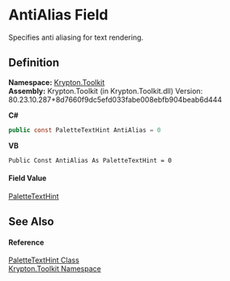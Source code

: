 # AntiAlias Field


Specifies anti aliasing for text rendering.



## Definition
**Namespace:** <a href="79d2eac2-21f4-54ff-7552-b20c33c30600.md">Krypton.Toolkit</a>  
**Assembly:** Krypton.Toolkit (in Krypton.Toolkit.dll) Version: 80.23.10.287+8d7660f9dc5efd033fabe008ebfb904beab6d444

**C#**
``` C#
public const PaletteTextHint AntiAlias = 0
```
**VB**
``` VB
Public Const AntiAlias As PaletteTextHint = 0
```



#### Field Value
<a href="337b9139-048d-9c52-b45d-d8bb3ebd7c63.md">PaletteTextHint</a>

## See Also


#### Reference
<a href="337b9139-048d-9c52-b45d-d8bb3ebd7c63.md">PaletteTextHint Class</a>  
<a href="79d2eac2-21f4-54ff-7552-b20c33c30600.md">Krypton.Toolkit Namespace</a>  
